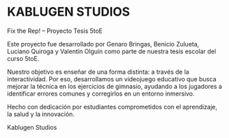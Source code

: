 # KABLUGEN STUDIOS
Fix the Rep! – Proyecto Tesis 5toE

Este proyecto fue desarrollado por Genaro Bringas, Benicio Zulueta, Luciano Quiroga y Valentín Olguín como parte de nuestra tesis escolar del curso 5toE.

Nuestro objetivo es enseñar de una forma distinta: a través de la interactividad. Por eso, desarrollamos un videojuego educativo que busca mejorar la técnica en los ejercicios de gimnasio, ayudando a los jugadores a identificar errores comunes y corregirlos en un entorno inmersivo.

Hecho con dedicación por estudiantes comprometidos con el aprendizaje, la salud y la innovación.

Kablugen Studios
